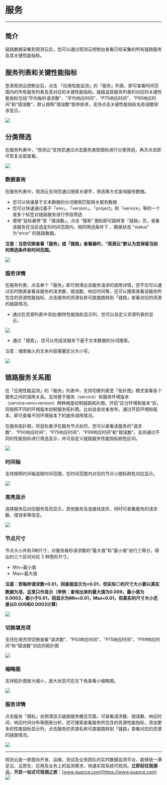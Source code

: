 # 服务
---

## 简介

链路数据采集到观测云后，您可以通过观测云控制台查看已经采集的所有链路服务及其关键性能指标。

## 服务列表和关键性能指标

登录观测云控制台后，点击 「应用性能监测」的「服务」列表，即可查看时间范围内的所有服务列表及其对应的关键性能指标。链路追踪服务列表的对应的关键性能指标包括“平均每秒请求数”、“平均响应时间”、“P75响应时间”、“P95响应时间”和“错误数”，默认按照“错误数”倒序排序，支持点击关键性能指标名称调整排序显示。

![](img/1.apm_1.png)

## 分类筛选

在服务列表中，“观测云”支持您通过点击服务类型图标进行分类筛选，再次点击即可恢复全部查看。

![](img/1.apm_2.png)

### 数据查询

在服务列表中，观测云支持您通过搜索关键字，筛选等方式查询服务数据。

- 您可以快速基于文本数据的分词搜索匹配相关服务数据
- 您可以快速通过基于「env」、「version」、「project」和「service」等的一个或多个标签对链路服务进行字段筛选
- 使用“鼠标悬停”至「错误数」，点击 “搜索” 图标即可跳转至「链路」页，查看该服务在当前选定的时间范围内，相同筛选条件下 ，数据状态 "status" 为“error” 的链路数据。

**注意：当您切换查看「服务」或「链路」查看器时，“观测云”默认为您保留当前的筛选条件和时间范围。**

![](img/4.apm_2.png)

### 服务详情

在服务列表，点击单个「服务」即可侧滑出该服务请求的调用详情，您不仅可以通过实时图表查看该服务的请求数、错误数、响应时间等，还可以搜索查看该服务所包含的资源性能指标，点击服务的资源名称可直接跳转到「链路」查看对应的资源的链路情况。

- 通过在资源列表中添加/删除性能指标显示列，您可以自定义资源列表的显示。

![](img/4.apm_3.png)

- 通过「搜索」，您可以完成该服务下基于文本数据的分词搜索。

注意：搜索输入的文本内容需要区分大小写。

![](img/4.apm_4.png)

## 链路服务关系图

在「应用性能监测」的「服务」列表中，支持切换列表至「拓扑图」模式查看各个服务之间的调用关系。支持基于服务（service）和服务环境版本（service+env+version）两种维度绘制链路拓扑图，开启“区分环境和版本”后，将按照不同的环境版本绘制服务拓扑图。比如说金丝雀发布，通过开启环境和版本，即可查看不同环境版本下的服务调用情况。

在服务拓扑图，将鼠标悬浮在服务节点处时，您可以查看该服务的“请求数”、“P50响应时间”、“P75响应时间”、“P99响应时间”和“错误数”。支持通过不同的性能指标进行筛选显示，并可自定义链路服务性能指标颜色区间。

![](img/1.apm_5.png)

### 时间轴

支持按照时间轴选取时间范围，在时间范围内对应的节点小图标颜色对应显示。

![](img/image.png)

### 高亮显示

选择服务后对应服务高亮显示，其他服务及连接线变灰，同时可查看服务的请求数、错误率等信息。

![](img/image_2.png)

### 节点尺寸

节点大小共有3种尺寸，对服务每秒请求数的“最大值”和“最小值”进行三等分，得出的三个区间对应 3 种图形尺寸。

- Min=最小值
- Max=最大值

**注意：若每秒请求数<0.01，则直接显示为<0.01，但实际⚪的尺寸大小要以真实数据为准，这里只作显示（举例：查询出来的最大值为0.009，最小值为0.0003，都小于0.01，则显示为Min<0.01，Max<0.01，但真实的尺寸大小还是以0.009和0.0003计算）**

![](img/1.apm_4.png)

### 切换填充项

支持在填充项切换查看“请求数”、“P50响应时间”、“P75响应时间”、“P99响应时间”和“错误数”对应的拓扑图

![](img/image_3.png)

### 缩略图

支持拓扑图放大缩小，放大状态可在左下角查看小缩略图。

![](img/image_4.png)

### 服务详情

点击服务「图标」会侧滑显示链路服务概览页面，可查看请求数、错误数、响应时间、响应时间分布等图表分析，还可搜索查看服务所包含的资源性能指标，添加更多的性能指标显示列，点击服务的资源名称可直接跳转到「链路」查看对应的资源的链路情况。

![](img/4.apm_3.png)


---

观测云是一款面向开发、运维、测试及业务团队的实时数据监测平台，能够统一满足云、云原生、应用及业务上的监测需求，快速实现系统可观测。**立即前往观测云，开启一站式可观测之旅：**[www.guance.com](https://www.guance.com)
![](img/logo_2.png)
